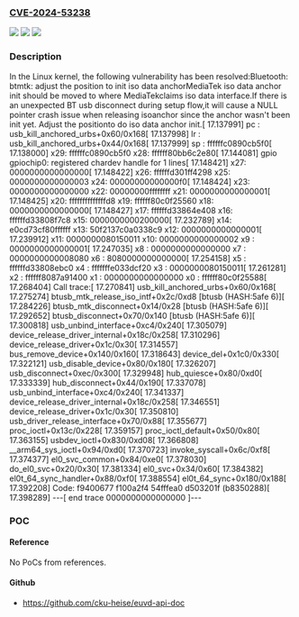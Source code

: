 ### [CVE-2024-53238](https://cve.mitre.org/cgi-bin/cvename.cgi?name=CVE-2024-53238)
![](https://img.shields.io/static/v1?label=Product&message=Linux&color=blue)
![](https://img.shields.io/static/v1?label=Version&message=ceac1cb0259de682d78f5c784ef8e0b13022e9d9%3C%20d8bd79f0eea9c07d90ce870a714ab5c10afaa4b3%20&color=brighgreen)
![](https://img.shields.io/static/v1?label=Vulnerability&message=n%2Fa&color=brighgreen)

### Description

In the Linux kernel, the following vulnerability has been resolved:Bluetooth: btmtk: adjust the position to init iso data anchorMediaTek iso data anchor init should be moved to where MediaTekclaims iso data interface.If there is an unexpected BT usb disconnect during setup flow,it will cause a NULL pointer crash issue when releasing isoanchor since the anchor wasn't been init yet. Adjust the positionto do iso data anchor init.[   17.137991] pc : usb_kill_anchored_urbs+0x60/0x168[   17.137998] lr : usb_kill_anchored_urbs+0x44/0x168[   17.137999] sp : ffffffc0890cb5f0[   17.138000] x29: ffffffc0890cb5f0 x28: ffffff80bb6c2e80[   17.144081] gpio gpiochip0: registered chardev handle for 1 lines[   17.148421]  x27: 0000000000000000[   17.148422] x26: ffffffd301ff4298 x25: 0000000000000003 x24: 00000000000000f0[   17.148424] x23: 0000000000000000 x22: 00000000ffffffff x21: 0000000000000001[   17.148425] x20: ffffffffffffffd8 x19: ffffff80c0f25560 x18: 0000000000000000[   17.148427] x17: ffffffd33864e408 x16: ffffffd33808f7c8 x15: 0000000000200000[   17.232789] x14: e0cd73cf80ffffff x13: 50f2137c0a0338c9 x12: 0000000000000001[   17.239912] x11: 0000000080150011 x10: 0000000000000002 x9 : 0000000000000001[   17.247035] x8 : 0000000000000000 x7 : 0000000000008080 x6 : 8080000000000000[   17.254158] x5 : ffffffd33808ebc0 x4 : fffffffe033dcf20 x3 : 0000000080150011[   17.261281] x2 : ffffff8087a91400 x1 : 0000000000000000 x0 : ffffff80c0f25588[   17.268404] Call trace:[   17.270841]  usb_kill_anchored_urbs+0x60/0x168[   17.275274]  btusb_mtk_release_iso_intf+0x2c/0xd8 [btusb (HASH:5afe 6)][   17.284226]  btusb_mtk_disconnect+0x14/0x28 [btusb (HASH:5afe 6)][   17.292652]  btusb_disconnect+0x70/0x140 [btusb (HASH:5afe 6)][   17.300818]  usb_unbind_interface+0xc4/0x240[   17.305079]  device_release_driver_internal+0x18c/0x258[   17.310296]  device_release_driver+0x1c/0x30[   17.314557]  bus_remove_device+0x140/0x160[   17.318643]  device_del+0x1c0/0x330[   17.322121]  usb_disable_device+0x80/0x180[   17.326207]  usb_disconnect+0xec/0x300[   17.329948]  hub_quiesce+0x80/0xd0[   17.333339]  hub_disconnect+0x44/0x190[   17.337078]  usb_unbind_interface+0xc4/0x240[   17.341337]  device_release_driver_internal+0x18c/0x258[   17.346551]  device_release_driver+0x1c/0x30[   17.350810]  usb_driver_release_interface+0x70/0x88[   17.355677]  proc_ioctl+0x13c/0x228[   17.359157]  proc_ioctl_default+0x50/0x80[   17.363155]  usbdev_ioctl+0x830/0xd08[   17.366808]  __arm64_sys_ioctl+0x94/0xd0[   17.370723]  invoke_syscall+0x6c/0xf8[   17.374377]  el0_svc_common+0x84/0xe0[   17.378030]  do_el0_svc+0x20/0x30[   17.381334]  el0_svc+0x34/0x60[   17.384382]  el0t_64_sync_handler+0x88/0xf0[   17.388554]  el0t_64_sync+0x180/0x188[   17.392208] Code: f9400677 f100a2f4 54fffea0 d503201f (b8350288)[   17.398289] ---[ end trace 0000000000000000 ]---

### POC

#### Reference
No PoCs from references.

#### Github
- https://github.com/cku-heise/euvd-api-doc

